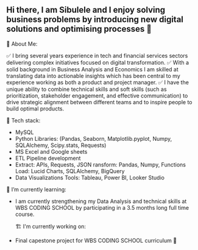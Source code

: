 ## Hi there, I am Sibulele and I enjoy solving business problems by  introducing new digital solutions and optimising processes 👋

 🎯 About Me: 

✅ I bring several years experience in tech and financial services sectors delivering complex initiatives focused on digital transformation. 
✅ With a solid background in Business Analysis and Economics I am skilled at translating  data into actionable insights which has been central to my experience working as both a product and project manager.
✅ I have the unique ability to  combine technical skills and soft skills (such as prioritization, stakeholder engagement, and effective communication)  to drive strategic alignment between different teams and  to inspire people to build optimal products. 

🔧 Tech stack: 

- MySQL 
- Python 
  Libraries: (Pandas, Seaborn, Matplotlib.pyplot, Numpy, SQLAlchemy, Scipy.stats, Requests)
- MS Excel and Google sheets 
- ETL Pipeline development
-   Extract: APIs, Requests, JSON
   ransform: Pandas, Numpy, Functions
  Load: Lucid Charts, SQLAlchemy, BigQuery
- Data Visualizations
  Tools: Tableau, Power BI,  Looker Studio

 🌱 I’m currently learning: 
- I am  currently strengthening  my Data Analysis and  technical skills at WBS CODING SCHOOL by participating in a 3.5 months long full time course. 

  🏗 I'm currently working on: 
- Final capestone project for WBS CODING SCHOOL curriculum 💪
